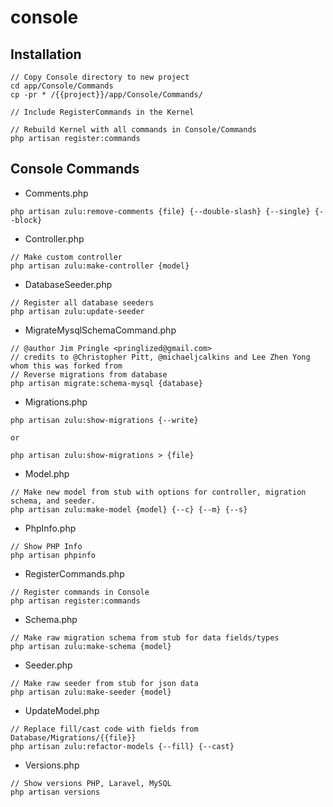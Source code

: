 # console
## Installation
```
// Copy Console directory to new project
cd app/Console/Commands
cp -pr * /{{project}}/app/Console/Commands/

// Include RegisterCommands in the Kernel

// Rebuild Kernel with all commands in Console/Commands
php artisan register:commands
```
## Console Commands

* Comments.php
```
php artisan zulu:remove-comments {file} {--double-slash} {--single} {--block}
```

* Controller.php
```
// Make custom controller
php artisan zulu:make-controller {model}
```

* DatabaseSeeder.php
```
// Register all database seeders
php artisan zulu:update-seeder
```

* MigrateMysqlSchemaCommand.php
```
// @author Jim Pringle <pringlized@gmail.com>
// credits to @Christopher Pitt, @michaeljcalkins and Lee Zhen Yong whom this was forked from
// Reverse migrations from database
php artisan migrate:schema-mysql {database}
```

* Migrations.php
```
php artisan zulu:show-migrations {--write}

or

php artisan zulu:show-migrations > {file}
```

* Model.php
```
// Make new model from stub with options for controller, migration schema, and seeder.
php artisan zulu:make-model {model} {--c} {--m} {--s}
```

* PhpInfo.php
```
// Show PHP Info
php artisan phpinfo
```

* RegisterCommands.php
```
// Register commands in Console
php artisan register:commands
```

* Schema.php
```
// Make raw migration schema from stub for data fields/types
php artisan zulu:make-schema {model}
```
 
* Seeder.php
```
// Make raw seeder from stub for json data
php artisan zulu:make-seeder {model}
```

* UpdateModel.php
```
// Replace fill/cast code with fields from Database/Migrations/{{file}}
php artisan zulu:refactor-models {--fill} {--cast}
```

* Versions.php
```
// Show versions PHP, Laravel, MySQL
php artisan versions
```



